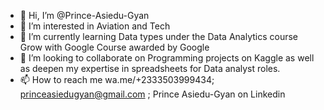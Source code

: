 - 👋 Hi, I’m @Prince-Asiedu-Gyan
- 👀 I’m interested in Aviation and Tech
- 🌱 I’m currently learning Data types under the Data Analytics course Grow with Google Course awarded by Google
- 💞️ I’m looking to collaborate on Programming projects on Kaggle as well as deepen my expertise in spreadsheets for Data analyst roles.
- 📫 How to reach me wa.me/+2333503999434; princeasiedugyan@gmail.com ; Prince Asiedu-Gyan on Linkedin

<!---
Prince-Asiedu-Gyan/Prince-Asiedu-Gyan is a ✨ special ✨ repository because its `README.md` (this file) appears on your GitHub profile.
You can click the Preview link to take a look at your changes.
--->
